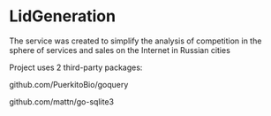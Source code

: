 # LidGeneration
 The service was created to simplify the analysis of competition in the sphere of services and sales on the Internet in Russian cities

Project uses 2 third-party packages:

github.com/PuerkitoBio/goquery

github.com/mattn/go-sqlite3

